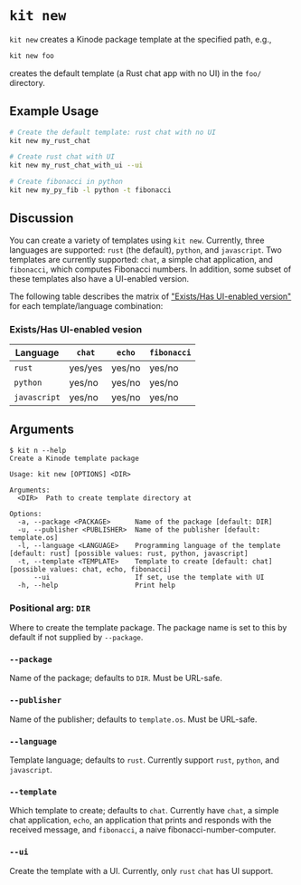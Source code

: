 # `kit new`

`kit new` creates a Kinode package template at the specified path, e.g.,

```bash
kit new foo
```

creates the default template (a Rust chat app with no UI) in the `foo/` directory.

## Example Usage

```bash
# Create the default template: rust chat with no UI
kit new my_rust_chat

# Create rust chat with UI
kit new my_rust_chat_with_ui --ui

# Create fibonacci in python
kit new my_py_fib -l python -t fibonacci
```

## Discussion

You can create a variety of templates using `kit new`.
Currently, three languages are supported: `rust` (the default), `python`, and `javascript`.
Two templates are currently supported: `chat`, a simple chat application, and `fibonacci`, which computes Fibonacci numbers.
In addition, some subset of these templates also have a UI-enabled version.

The following table describes the matrix of ["Exists/Has UI-enabled version"](#existshas-ui-enabled-vesion) for each template/language combination:

### Exists/Has UI-enabled vesion

Language     | `chat`  | `echo` | `fibonacci`
------------ | ------- | ------ | -----------
`rust`       | yes/yes | yes/no | yes/no
`python`     | yes/no  | yes/no | yes/no
`javascript` | yes/no  | yes/no | yes/no

## Arguments

```
$ kit n --help
Create a Kinode template package

Usage: kit new [OPTIONS] <DIR>

Arguments:
  <DIR>  Path to create template directory at

Options:
  -a, --package <PACKAGE>      Name of the package [default: DIR]
  -u, --publisher <PUBLISHER>  Name of the publisher [default: template.os]
  -l, --language <LANGUAGE>    Programming language of the template [default: rust] [possible values: rust, python, javascript]
  -t, --template <TEMPLATE>    Template to create [default: chat] [possible values: chat, echo, fibonacci]
      --ui                     If set, use the template with UI
  -h, --help                   Print help
```

### Positional arg: `DIR`

Where to create the template package.
The package name is set to this by default if not supplied by `--package`.

### `--package`

Name of the package; defaults to `DIR`.
Must be URL-safe.

### `--publisher`

Name of the publisher; defaults to `template.os`.
Must be URL-safe.

### `--language`

Template language; defaults to `rust`.
Currently support `rust`, `python`, and `javascript`.

### `--template`

Which template to create; defaults to `chat`.
Currently have `chat`, a simple chat application, `echo`, an application that prints and responds with the received message, and `fibonacci`, a naive fibonacci-number-computer.

### `--ui`

Create the template with a UI.
Currently, only `rust` `chat` has UI support.
